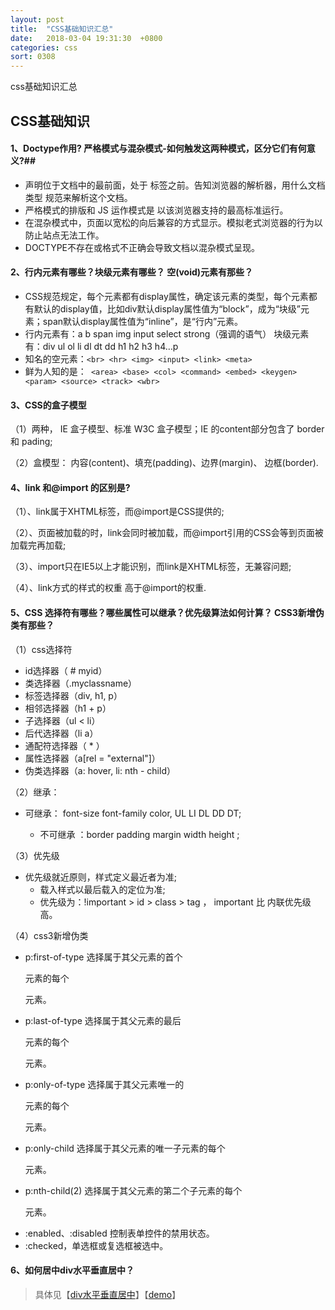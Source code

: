 ```yaml
---
layout: post
title:  "CSS基础知识汇总"
date:   2018-03-04 19:31:30  +0800
categories: css
sort: 0308
---
```


css基础知识汇总

## CSS基础知识

#### 1、Doctype作用? 严格模式与混杂模式-如何触发这两种模式，区分它们有何意义?##

- <!DOCTYPE> 声明位于文档中的最前面，处于 <html> 标签之前。告知浏览器的解析器，用什么文档类型 规范来解析这个文档。 
- 严格模式的排版和 JS 运作模式是  以该浏览器支持的最高标准运行。
- 在混杂模式中，页面以宽松的向后兼容的方式显示。模拟老式浏览器的行为以防止站点无法工作。
- DOCTYPE不存在或格式不正确会导致文档以混杂模式呈现。

#### 2、行内元素有哪些？块级元素有哪些？ 空(void)元素有那些？

- CSS规范规定，每个元素都有display属性，确定该元素的类型，每个元素都有默认的display值，比如div默认display属性值为“block”，成为“块级”元素；span默认display属性值为“inline”，是“行内”元素。  
- 行内元素有：a b span img input select strong（强调的语气） 块级元素有：div ul ol li dl dt dd h1 h2 h3 h4…p  
- 知名的空元素：` <br> <hr> <img> <input> <link> <meta> `
- 鲜为人知的是：` <area> <base> <col> <command> <embed> <keygen> <param> <source> <track> <wbr>`

#### 3、CSS的盒子模型

（1）两种， IE 盒子模型、标准 W3C 盒子模型；IE 的content部分包含了 border 和 pading;

（2）盒模型： 内容(content)、填充(padding)、边界(margin)、 边框(border).

#### 4、link 和@import 的区别是?

（1）、link属于XHTML标签，而@import是CSS提供的;

（2）、页面被加载的时，link会同时被加载，而@import引用的CSS会等到页面被加载完再加载;

（3）、import只在IE5以上才能识别，而link是XHTML标签，无兼容问题;

（4）、link方式的样式的权重 高于@import的权重.

#### 5、CSS 选择符有哪些？哪些属性可以继承？优先级算法如何计算？ CSS3新增伪类有那些？

（1）css选择符

- id选择器（ # myid）
- 类选择器（.myclassname）
- 标签选择器（div, h1, p）
- 相邻选择器（h1 + p）
- 子选择器（ul < li）
- 后代选择器（li a）
- 通配符选择器（ * ）
- 属性选择器（a[rel = "external"]）
- 伪类选择器（a: hover, li: nth - child）

（2）继承：

- 可继承： font-size font-family color, UL LI DL DD DT;

    *   不可继承 ：border padding margin width height ;

（3）优先级

- 优先级就近原则，样式定义最近者为准;
    - 载入样式以最后载入的定位为准;
    - 优先级为：!important >  id > class > tag  ， important 比 内联优先级高。

（4）css3新增伪类

- p:first-of-type 选择属于其父元素的首个 <p> 元素的每个 <p> 元素。
- p:last-of-type  选择属于其父元素的最后 <p> 元素的每个 <p> 元素。
- p:only-of-type  选择属于其父元素唯一的 <p> 元素的每个 <p> 元素。
- p:only-child    选择属于其父元素的唯一子元素的每个 <p> 元素。
- p:nth-child(2)  选择属于其父元素的第二个子元素的每个 <p> 元素。
- :enabled、:disabled 控制表单控件的禁用状态。
- :checked，单选框或复选框被选中。

#### 6、如何居中div水平垂直居中？

> 具体见【[div水平垂直居中](center.html)】【[demo](/widget/css/center.html)】



